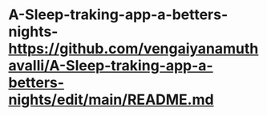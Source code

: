 # A-Sleep-traking-app-a-betters-nights-https://github.com/vengaiyanamuthavalli/A-Sleep-traking-app-a-betters-nights/edit/main/README.md
